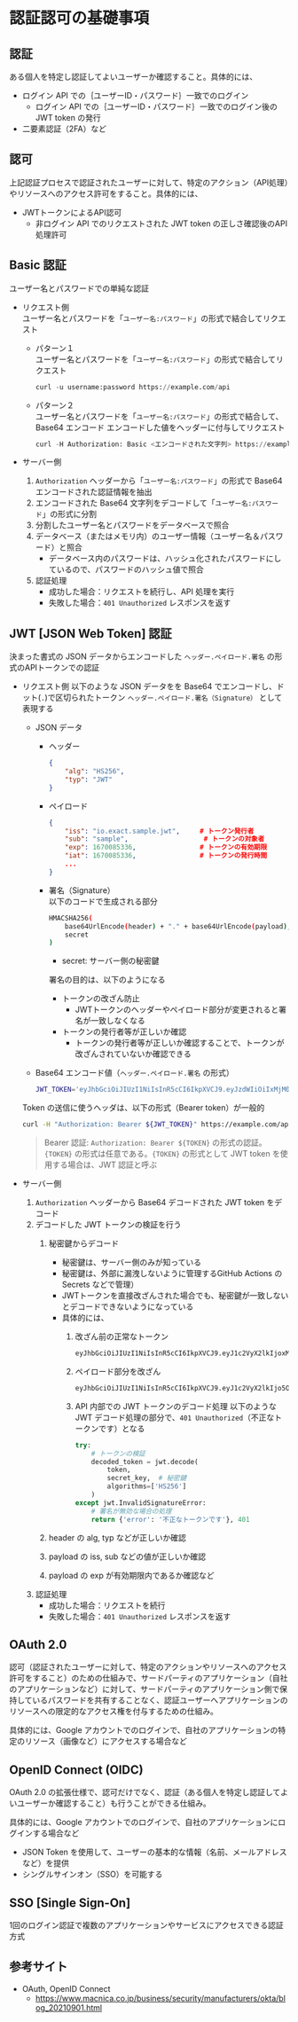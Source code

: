# 認証認可の基礎事項

## 認証
ある個人を特定し認証してよいユーザーか確認すること。具体的には、

- ログイン API での｛ユーザーID・パスワード｝一致でのログイン
    - ログイン API での｛ユーザーID・パスワード｝一致でのログイン後の JWT token の発行
- 二要素認証（2FA）など

## 認可
上記認証プロセスで認証されたユーザーに対して、特定のアクション（API処理）やリソースへのアクセス許可をすること。具体的には、

- JWTトークンによるAPI認可
    - 非ログイン API でのリクエストされた JWT token の正しさ確認後のAPI 処理許可

## Basic 認証
ユーザー名とパスワードでの単純な認証<br>

- リクエスト側<br>
    ユーザー名とパスワードを「`ユーザー名:パスワード`」の形式で結合してリクエスト

    - パターン１<br>
        ユーザー名とパスワードを「`ユーザー名:パスワード`」の形式で結合してリクエスト
        ```python
        curl -u username:password https://example.com/api
        ```

    - パターン２<br>
        ユーザー名とパスワードを「`ユーザー名:パスワード`」の形式で結合して、Base64 エンコード
        エンコードした値をヘッダーに付与してリクエスト
        ```python
        curl -H Authorization: Basic <エンコードされた文字列> https://example.com/api
        ```

- サーバー側<br>
    1. `Authorization` ヘッダーから「`ユーザー名:パスワード`」の形式で Base64 エンコードされた認証情報を抽出
    2. エンコードされた Base64 文字列をデコードして「`ユーザー名:パスワード`」の形式に分割
    3. 分割したユーザー名とパスワードをデータベースで照合
    4. データベース（またはメモリ内）のユーザー情報（ユーザー名＆パスワード）と照合
        - データベース内のパスワードは、ハッシュ化されたパスワードにしているので、パスワードのハッシュ値で照合
    5. 認証処理
        - 成功した場合：リクエストを続行し、API 処理を実行
        - 失敗した場合：`401 Unauthorized` レスポンスを返す

## JWT [JSON Web Token] 認証 

決まった書式の JSON データからエンコードした `ヘッダー.ペイロード.署名` の形式のAPIトークンでの認証

- リクエスト側
    以下のような JSON データをを Base64 でエンコードし、ドット(`.`)で区切られたトークン `ヘッダー.ペイロード.署名（Signature）` として表現する

    - JSON データ
        - ヘッダー<br>
            ```json
            {
                "alg": "HS256",
                "typ": "JWT"
            }
            ```

        - ペイロード<br>
            ```json
            {
                "iss": "io.exact.sample.jwt",     # トークン発行者
                "sub": "sample",                   # トークンの対象者
                "exp": 1670085336,                # トークンの有効期限
                "iat": 1670085336,                # トークンの発行時間
                ...
            }
            ```

        - 署名（Signature）<br>
            以下のコードで生成される部分
            ```bash
            HMACSHA256(
                base64UrlEncode(header) + "." + base64UrlEncode(payload),
                secret
            )
            ```
            - secret: サーバー側の秘密鍵

            署名の目的は、以下のようになる
            - トークンの改ざん防止
                - JWTトークンのヘッダーやペイロード部分が変更されると署名が一致しなくなる
            - トークンの発行者等が正しいか確認
                - トークンの発行者等が正しいか確認することで、トークンが改ざんされていないか確認できる

    - Base64 エンコード値（`ヘッダー.ペイロード.署名` の形式）
        ```bash
        JWT_TOKEN='eyJhbGciOiJIUzI1NiIsInR5cCI6IkpXVCJ9.eyJzdWIiOiIxMjM0NTY3ODkwIiwibmFtZSI6IkpvaG4gRG9lIiwiaWF0IjoxNTE2MjM5MDIyfQ.SflKxwRJSMeKKF2QT4fwpMeJf36POk6yJV_adQssw5c'
        ```

    Token の送信に使うヘッダは、以下の形式（Bearer token）が一般的
    ```bash
    curl -H "Authorization: Bearer ${JWT_TOKEN}" https://example.com/api
    ```

    > Bearer 認証: `Authorization: Bearer ${TOKEN}` の形式の認証。`{TOKEN}` の形式は任意である。`{TOKEN}` の形式として JWT token を使用する場合は、JWT 認証と呼ぶ

- サーバー側
    1. `Authorization` ヘッダーから Base64 デコードされた JWT token をデコード
    2. デコードした JWT トークンの検証を行う
        1. 秘密鍵からデコード
            - 秘密鍵は、サーバー側のみが知っている
            - 秘密鍵は、外部に漏洩しないように管理するGitHub Actions の Secrets などで管理）
            - JWTトークンを直接改ざんされた場合でも、秘密鍵が一致しないとデコードできないようになっている
            - 具体的には、
                1. 改ざん前の正常なトークン
                    ```sh
                    eyJhbGciOiJIUzI1NiIsInR5cCI6IkpXVCJ9.eyJ1c2VyX2lkIjoxMjN9.ABC123...
                    ```

                2. ペイロード部分を改ざん<br>
                    ```sh
                    eyJhbGciOiJIUzI1NiIsInR5cCI6IkpXVCJ9.eyJ1c2VyX2lkIjo5OTl9.ABC123...
                    ```

                3. API 内部での JWT トークンのデコード処理
                    以下のような JWT デコード処理の部分で、`401 Unauthorized`（不正なトークンです）となる
                    ```python
                    try:
                        # トークンの検証
                        decoded_token = jwt.decode(
                            token,
                            secret_key,  # 秘密鍵
                            algorithms=['HS256']
                        )
                    except jwt.InvalidSignatureError:
                        # 署名が無効な場合の処理
                        return {'error': '不正なトークンです'}, 401
                    ```

        2. header の alg, typ などが正しいか確認
        3. payload の iss, sub などの値が正しいか確認
        4. payload の exp が有効期限内であるか確認など
    3. 認証処理
        - 成功した場合：リクエストを続行
        - 失敗した場合：`401 Unauthorized` レスポンスを返す


## OAuth 2.0

認可（認証されたユーザーに対して、特定のアクションやリソースへのアクセス許可をすること）のための仕組みで、サードパーティのアプリケーション（自社のアプリケーションなど）に対して、サードパーティのアプリケーション側で保持しているパスワードを共有することなく、認証ユーザーへアプリケーションのリソースへの限定的なアクセス権を付与するための仕組み。

具体的には、Google アカウントでのログインで、自社のアプリケーションの特定のリソース（画像など）にアクセスする場合など


## OpenID Connect (OIDC)

OAuth 2.0 の拡張仕様で、認可だけでなく、認証（ある個人を特定し認証してよいユーザーか確認すること）も行うことができる仕組み。

具体的には、Google アカウントでのログインで、自社のアプリケーションにログインする場合など

- JSON Token を使用して、ユーザーの基本的な情報（名前、メールアドレスなど）を提供
- シングルサインオン（SSO）を可能する

## SSO [Single Sign-On]

1回のログイン認証で複数のアプリケーションやサービスにアクセスできる認証方式

## 参考サイト

- OAuth, OpenID Connect
    - https://www.macnica.co.jp/business/security/manufacturers/okta/blog_20210901.html
